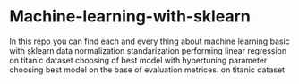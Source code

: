 # Machine-learning-with-sklearn
In this repo you can find each and every thing about machine learning basic with sklearn data normalization standarization performing linear regression on titanic dataset choosing of best model with hypertuning parameter choosing best model on the base of evaluation metrices. on titanic dataset

